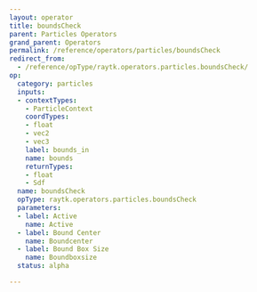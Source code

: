 ```yaml
---
layout: operator
title: boundsCheck
parent: Particles Operators
grand_parent: Operators
permalink: /reference/operators/particles/boundsCheck
redirect_from:
  - /reference/opType/raytk.operators.particles.boundsCheck/
op:
  category: particles
  inputs:
  - contextTypes:
    - ParticleContext
    coordTypes:
    - float
    - vec2
    - vec3
    label: bounds_in
    name: bounds
    returnTypes:
    - float
    - Sdf
  name: boundsCheck
  opType: raytk.operators.particles.boundsCheck
  parameters:
  - label: Active
    name: Active
  - label: Bound Center
    name: Boundcenter
  - label: Bound Box Size
    name: Boundboxsize
  status: alpha

---
```

